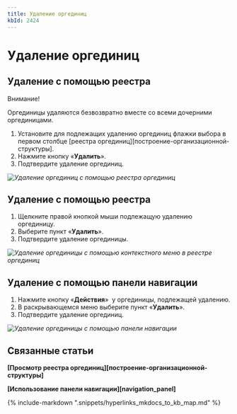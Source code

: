 ```yaml
---
title: Удаление оргединиц
kbId: 2424
---
```


# Удаление оргединиц

## Удаление с помощью реестра

Внимание!

Оргединицы удаляются безвозвратно вместе со всеми дочерними оргединицами.

1. Установите для подлежащих удалению оргединиц флажки выбора в первом столбце [реестра оргединиц][построение-организационной-структуры].
2. Нажмите кнопку «**Удалить**».
3. Подтвердите удаление оргединиц.

_![Удаление оргединиц с помощью реестра оргединиц](https://kb.comindware.ru/assets/deleting_organizational_unit_using_registry.png)_

## Удаление с помощью реестра

1. Щелкните правой кнопкой мыши подлежащую удалению оргединицу.
2. Выберите пункт «**Удалить**».
3. Подтвердите удаление оргединицы.

_![Удаление оргединицы с помощью контекстного меню в реестре оргединиц](https://kb.comindware.ru/assets/deleting_organizational_unit_using_registry_context_menu.png)_

## Удаление с помощью панели навигации

1. Нажмите кнопку «**Действия**» *‌* у оргединицы, подлежащей удалению.
2. В раскрывающемся меню выберите пункт «**Удалить**».
3. Подтвердите удаление оргединиц.

_![Удаление оргединицы с помощью панели навигации](https://kb.comindware.ru/assets/deleting_organizational_unit_using_navigation.png)_

## Связанные статьи

**[Просмотр реестра оргединиц][построение-организационной-структуры]**

**[Использование панели навигации][navigation_panel]**

{% include-markdown ".snippets/hyperlinks_mkdocs_to_kb_map.md" %}
